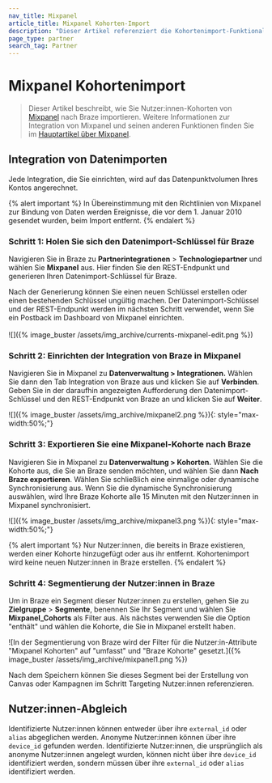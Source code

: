 ```yaml
---
nav_title: Mixpanel
article_title: Mixpanel Kohorten-Import
description: "Dieser Artikel referenziert die Kohortenimport-Funktionalität von Mixpanel, einer Business Analytics-Plattform, die es Ihnen erlaubt, Mixpanel Kohorten in Braze zu importieren, um Braze Segmente zu erstellen, die für das Targeting von Nutzern:innen in zukünftigen Kampagnen oder Canvase verwendet werden können."
page_type: partner
search_tag: Partner
---
```


# Mixpanel Kohortenimport

> Dieser Artikel beschreibt, wie Sie Nutzer:innen-Kohorten von [Mixpanel](https://mixpanel.com/) nach Braze importieren. Weitere Informationen zur Integration von Mixpanel und seinen anderen Funktionen finden Sie im [Hauptartikel über Mixpanel]({{site.baseurl}}/partners/data_and_infrastructure_agility/analytics/mixpanel_for_currents/).

## Integration von Datenimporten

Jede Integration, die Sie einrichten, wird auf das Datenpunktvolumen Ihres Kontos angerechnet.

{% alert important %}
In Übereinstimmung mit den Richtlinien von Mixpanel zur Bindung von Daten werden Ereignisse, die vor dem 1\. Januar 2010 gesendet wurden, beim Import entfernt.
{% endalert %}

### Schritt 1: Holen Sie sich den Datenimport-Schlüssel für Braze

Navigieren Sie in Braze zu **Partnerintegrationen** > **Technologiepartner** und wählen Sie **Mixpanel** aus. Hier finden Sie den REST-Endpunkt und generieren Ihren Datenimport-Schlüssel für Braze. 

Nach der Generierung können Sie einen neuen Schlüssel erstellen oder einen bestehenden Schlüssel ungültig machen. Der Datenimport-Schlüssel und der REST-Endpunkt werden im nächsten Schritt verwendet, wenn Sie ein Postback im Dashboard von Mixpanel einrichten.<br><br>![]({% image_buster /assets/img_archive/currents-mixpanel-edit.png %})

### Schritt 2: Einrichten der Integration von Braze in Mixpanel

Navigieren Sie in Mixpanel zu **Datenverwaltung > Integrationen.** Wählen Sie dann den Tab Integration von Braze aus und klicken Sie auf **Verbinden**. Geben Sie in der daraufhin angezeigten Aufforderung den Datenimport-Schlüssel und den REST-Endpunkt von Braze an und klicken Sie auf **Weiter**.

![]({% image_buster /assets/img_archive/mixpanel2.png %}){: style="max-width:50%;"}

### Schritt 3: Exportieren Sie eine Mixpanel-Kohorte nach Braze

Navigieren Sie in Mixpanel zu **Datenverwaltung > Kohorten.** Wählen Sie die Kohorte aus, die Sie an Braze senden möchten, und wählen Sie dann **Nach Braze exportieren**. Wählen Sie schließlich eine einmalige oder dynamische Synchronisierung aus. Wenn Sie die dynamische Synchronisierung auswählen, wird Ihre Braze Kohorte alle 15 Minuten mit den Nutzer:innen in Mixpanel synchronisiert. 

![]({% image_buster /assets/img_archive/mixpanel3.png %}){: style="max-width:50%;"}

{% alert important %}
Nur Nutzer:innen, die bereits in Braze existieren, werden einer Kohorte hinzugefügt oder aus ihr entfernt. Kohortenimport wird keine neuen Nutzer:innen in Braze erstellen.
{% endalert %}

### Schritt 4: Segmentierung der Nutzer:innen in Braze

Um in Braze ein Segment dieser Nutzer:innen zu erstellen, gehen Sie zu **Zielgruppe** > **Segmente**, benennen Sie Ihr Segment und wählen Sie **Mixpanel_Cohorts** als Filter aus. Als nächstes verwenden Sie die Option "enthält" und wählen die Kohorte, die Sie in Mixpanel erstellt haben. 

![In der Segmentierung von Braze wird der Filter für die Nutzer:in-Attribute "Mixpanel Kohorten" auf "umfasst" und "Braze Kohorte" gesetzt.]({% image_buster /assets/img_archive/mixpanel1.png %})

Nach dem Speichern können Sie dieses Segment bei der Erstellung von Canvas oder Kampagnen im Schritt Targeting Nutzer:innen referenzieren.

## Nutzer:innen-Abgleich

Identifizierte Nutzer:innen können entweder über ihre `external_id` oder `alias` abgeglichen werden. Anonyme Nutzer:innen können über ihre `device_id` gefunden werden. Identifizierte Nutzer:innen, die ursprünglich als anonyme Nutzer:innen angelegt wurden, können nicht über ihre `device_id` identifiziert werden, sondern müssen über ihre `external_id` oder `alias` identifiziert werden.